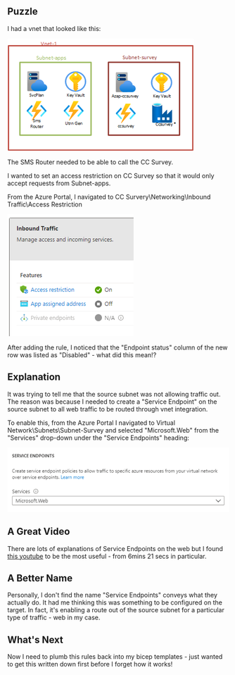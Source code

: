 ## Puzzle
I had a vnet that looked like this:

![vnet](/images/az-service-endpoints/vnet.png)

The SMS Router needed to be able to call the CC Survey.

I wanted to set an access restriction on CC Survey so that it would only accept requests from Subnet-apps.

From the Azure Portal, I navigated to CC Survery\Networking\Inbound Traffic\Access Restriction

![access-restriction](/images/az-service-endpoints/access-restrictions.png)

After adding the rule, I noticed that the "Endpoint status" column of the new row was listed as "Disabled" - what did this mean!?

## Explanation
It was trying to tell me that the source subnet was not allowing traffic out. The reason was because I needed to create a "Service Endpoint" on the source subnet to all web traffic to be routed through vnet integration.

To enable this, from the Azure Portal I navigated to Virtual Network\Subnets\Subnet-Survey and selected "Microsoft.Web" from the "Services" drop-down under the "Service Endpoints" heading:

![service-endpoints](/images/az-service-endpoints/service-endpoints.png)

## A Great Video
There are lots of explanations of Service Endpoints on the web but I found [this youtube](https://www.youtube.com/watch?v=gxsitRRgylI) to be the most useful - from 6mins 21 secs in particular.

## A Better Name
Personally, I don't find the name "Service Endpoints" conveys what they actually do. It had me thinking this was something to be configured on the target. In fact, it's enabling a route out of the source subnet for a particular type of traffic - web in my case.

## What's Next
Now I need to plumb this rules back into my bicep templates - just wanted to get this written down first before I forget how it works!